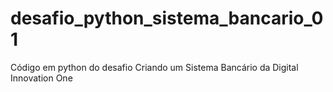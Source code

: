 # desafio_python_sistema_bancario_01
Código em python do desafio Criando um Sistema Bancário da Digital Innovation One 

